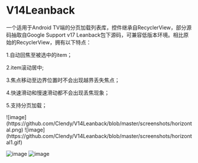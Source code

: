 # V14Leanback

  <p>  一个适用于Android TV端的分页加载列表库，控件继承自RecyclerView，部分源码抽取自Google Support v17 Leanback包下源码，可兼容低版本环境。相比原始的RecyclerView，拥有以下特点： </p>
  <p>1.自动回焦至被选中的item；</p>
  <p>2.item滚动居中;<p/>
  <p>3.焦点移动至边界位置时不会出现越界丢失焦点；<p/>
  <p>4.快速滑动和慢速滑动都不会出现丢焦现象；<p/>
  <p>5.支持分页加载；<p/>
  ![image](https://github.com/Clendy/V14Leanback/blob/master/screenshots/horizontal.png)
  ![image](https://github.com/Clendy/V14Leanback/blob/master/screenshots/horizontal1.gif)
  
  ![image](https://github.com/Clendy/V14Leanback/blob/master/screenshots/vertical.png)
  ![image](https://github.com/Clendy/V14Leanback/blob/master/screenshots/vertical1.gif)
